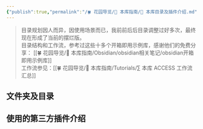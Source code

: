 ```yaml
---
{"publish":true,"permalink":"/🍀 花园导览/🧰 本库指南/📂 本库目录及插件介绍.md","created":"2024-05-11","modified":"2024-05-11","published":"2025-07-07T16:59:27.686+08:00","cssclasses":""}
---
```



> 目录规划因人而异，因使用场景而已，我前前后后目录调整过好多次，最终现在形成了当前的摆烂版。  
> 目录结构和工作流，参考过这些十多个开箱即用示例库，感谢他们的免费分享： [[🍀 花园导览/🧰 本库指南/Obsidian/obsidian相关笔记/obsidian开箱即用示例库]]  
> 工作流参见：[[🍀 花园导览/🧰 本库指南/Tutorials/∑ 本库 ACCESS 工作流汇总]]

## 文件夹及目录

## 使用的第三方插件介绍